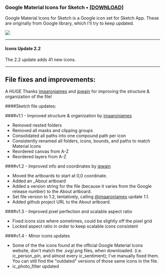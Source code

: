 ### Google Material Icons for Sketch • [[DOWNLOAD]](https://github.com/LPZilva/Google-Material-Icons-for-Sketch/archive/master.zip)

Google Material Icons for Sketch is a Google icon set for Sketch App. These are originally from Google library, which I'll try to keep updated.

![](http://i.imgur.com/yNNS3L5.png)

---------------------------------------

#### Icons Update 2.2

The 2.2 update adds 41 new icons.

---------------------------------------

## File fixes and improvements:

A HUGE Thanks [imaaronjames](https://github.com/imaaronjames) and [jpwain](https://github.com/jpwain) for improving the structure & organization of the file!

####Sketch file updates:

####v1.1 - Improved structure & organization by [imaaronjames](https://github.com/imaaronjames)
* Removed nested folders
* Removed all masks and clipping groups
* Consolidated all paths into one compound path per icon
* Consistently renamed all folders, icons, bounds, and paths to match Material Icons
* Reordered canvas from A-Z
* Reordered layers from A-Z

####v1.2 - Improved info and coordinates by [jpwain](https://github.com/jpwain)
* Moved the artboards to start at 0,0 coordinate.
* Added an _About artboard
* Added a version string for the file (because it varies from the Google release number) to the About artboard.
* Set file version to 1.2, tentatively, calling [@imaaronjames](https://github.com/imaaronjames) update 1.1.
* Added github project URL to the About artboard.

####v1.3 - Improved pixel perfection and scalable aspect ratio
* Fixed icons size where sometimes, could be slightly off the pixel grid
* Locked aspect ratio in order to keep scalable icons consistent

####v1.4 - Minor icons updates
* Some of the the icons found at the official Google Material Icons website, don't match the .svg/.png files, when downloaded. (i.e. ic_person_pin, and almost every ic_sentiment); I've manually fixed them. You can still find the "outdated" versions of those same icons in the file.
* ic_photo_filter updated
